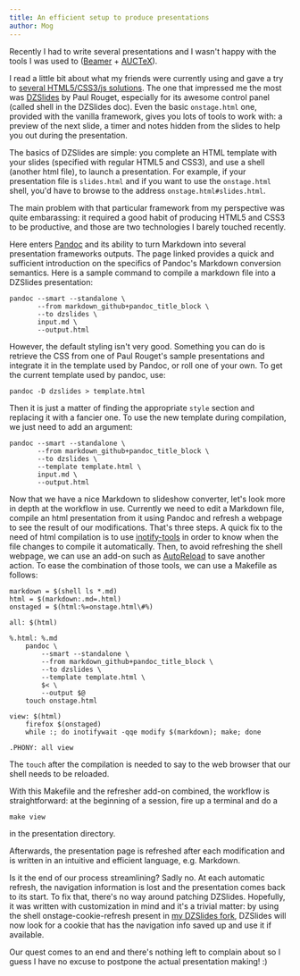 ```yaml
---
title: An efficient setup to produce presentations
author: Mog
---
```


Recently I had to write several presentations and I wasn't happy with
the tools I was used to ([Beamer](https://en.wikipedia.org/wiki/Beamer_%28LaTeX%29) + [AUCTeX](https://www.gnu.org/software/auctex/)).

I read a little bit about what my friends were currently using and
gave a try to [several HTML5/CSS3/js solutions](http://www.bortzmeyer.org/logiciel-presentation-nouveau.html). The one that impressed
me the most was [DZSlides](http://paulrouget.com/dzslides/) by Paul
Rouget, especially for its awesome control panel (called shell in the
DZSlides doc). Even the basic `onstage.html` one, provided with the
vanilla framework, gives you lots of tools to work with: a preview of
the next slide, a timer and notes hidden from the slides to help you
out during the presentation.

The basics of DZSlides are simple: you complete an HTML template with
your slides (specified with regular HTML5 and CSS3), and use a shell
(another html file), to launch a presentation. For example, if your
presentation file is `slides.html` and if you want to use the
`onstage.html` shell, you'd have to browse to the address
`onstage.html#slides.html`.

The main problem with that particular framework from my perspective
was quite embarassing: it required a good habit of producing HTML5 and
CSS3 to be productive, and those are two technologies I barely
touched recently.

Here enters
[Pandoc](http://johnmacfarlane.net/pandoc/demo/example9/producing-slide-shows-with-pandoc.html)
and its ability to turn Markdown into several presentation frameworks
outputs. The page linked provides a quick and sufficient introduction
on the specifics of Pandoc's Markdown conversion semantics. Here is a
sample command to compile a markdown file into a DZSlides
presentation:

```shell
pandoc --smart --standalone \
       --from markdown_github+pandoc_title_block \
       --to dzslides \
       input.md \
       --output.html
```

However, the default styling isn't very good. Something you can do is
retrieve the CSS from one of Paul Rouget's sample presentations and
integrate it in the template used by Pandoc, or roll one of your
own. To get the current template used by pandoc, use:

```shell
pandoc -D dzslides > template.html
```

Then it is just a matter of finding the appropriate `style` section
and replacing it with a fancier one. To use the new template during
compilation, we just need to add an argument:

```shell
pandoc --smart --standalone \
       --from markdown_github+pandoc_title_block \
       --to dzslides \
       --template template.html \
       input.md \
       --output.html
```

Now that we have a nice Markdown to slideshow converter, let's look
more in depth at the workflow in use. Currently we need to edit a
Markdown file, compile an html presentation from it using Pandoc and
refresh a webpage to see the result of our modifications. That's three
steps. A quick fix to the need of html compilation is to use
[inotify-tools](https://github.com/rvoicilas/inotify-tools/wiki) in
order to know when the file changes to compile it automatically. Then,
to avoid refreshing the shell webpage, we can use an add-on such as
[AutoReload](https://addons.mozilla.org/en-us/firefox/addon/auto-reload/)
to save another action. To ease the combination of those tools, we can
use a Makefile as follows:

```shell
markdown = $(shell ls *.md)
html = $(markdown:.md=.html)
onstaged = $(html:%=onstage.html\#%)

all: $(html)

%.html: %.md
	pandoc \
		--smart --standalone \
		--from markdown_github+pandoc_title_block \
		--to dzslides \
		--template template.html \
		$< \
		--output $@
	touch onstage.html

view: $(html)
	firefox $(onstaged)
	while :; do inotifywait -qqe modify $(markdown); make; done

.PHONY: all view
```

The `touch` after the compilation is needed to say to the web browser
that our shell needs to be reloaded.

With this Makefile and the refresher add-on combined, the workflow is
straightforward: at the beginning of a session, fire up a terminal and
do a

    make view

in the presentation directory.

Afterwards, the presentation page is refreshed after each modification
and is written in an intuitive and efficient language,
e.g. Markdown.

Is it the end of our process streamlining? Sadly no. At each automatic
refresh, the navigation information is lost and the presentation comes
back to its start. To fix that, there's no way around patching
DZSlides. Hopefully, it was written with customization in mind and
it's a trivial matter: by using the shell onstage-cookie-refresh
present in [my DZSlides fork](https://github.com/Mogzor/dzslides),
DZSlides will now look for a cookie that has the navigation info saved
up and use it if available.

Our quest comes to an end and there's nothing left to complain about
so I guess I have no excuse to postpone the actual presentation
making! :)